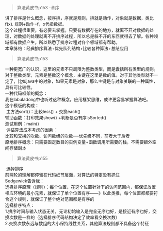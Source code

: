 > 算法黄皮书p153 -章序    

​		讲了排序是什么概念，按序排，序就是规则，排就是动作，对象就是数据，类比f(x). 规则+动作=f，x代指数据。</br>
​		这个过程很重要，有必要去掌握。只要有数据存在的地方，就离不开对数据的处理，对数据的处理就离不开排序过程，所以总是躲不开的东西就得去了解。各种领域都有数据产生，所以熟悉了排序过程对各个领域都有帮助。</br>
​		本章脉络：经典排序算法+优先队列结构+比较各种算法+总结应用	</br>

> 算法黄皮书p153

​		一种更宽广的认识，这里的元素不只局限为整数类型，而是囊括所有类型的规则。对于整数类型，元素是整数这个概念，主键在这里是数的值。对于其他类型就不一定了，比如java中的对象，如果元素是对象，那么主键是与对象关联的一种属性，具有可比较性。</br>
​		一种代码框架的概念：</br>
​				我在labuladong中也听过这种概念，应用框架思维，或许更容易掌握算法吧。</br>
​				这个模版的构成：</br>
​						主方法sort()：比较less() + 交换each()</br>
​						辅助函数：打印效果show()  +判断是否有序isSorted() </br>
​						测试用例：main()</br>
​		评估算法成本考虑的因素：</br>
​				比较和交换的次数、访问数组的次数---优先级不同，前者大于后者</br>
​				原地排序概念：只需要固定数目的实例变量+函数调用所需要的栈，不需要额外空间存储副本</br>

> 算法黄皮书p155

​				选择排序</br>
​						前两轮的理解都停留在代码细节层面，对算法的特定没有抓住</br>
​						Sedgewick告诉我：</br>
​						选择排序原理（规则）：每个位置，在这个位置针对下的访问范围内，都保证放置相应环境的最小元素，就保证了单个位置有序——》以此类推，每个位置都都要符合这个规则，就保证了整个绝对范围都是有序的</br>
​						选择排序特点：</br>
​								1.排序时间与输入状态无关，无论初始输入是完全无序也好，是接近有序也好，交换次数是一样的（选择排序代码结构决定了效率看交换次数）</br>
​								2.交换次数永远与数组的大小保持线性关系，其他算法规则都不具备这个特征</br>